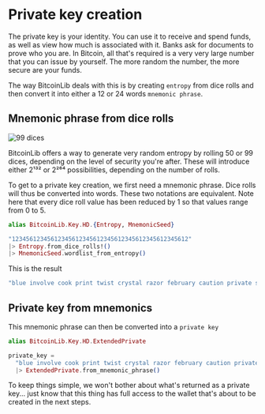 # Private key creation

The private key is your identity. You can use it to receive and spend funds, 
as well as view how much is associated with it. Banks ask for documents 
to prove who you are. In Bitcoin, all that's required is a very very large number
that you can issue by yourself. The more random the number, the more secure
are your funds.

The way BitcoinLib deals with this is by creating `entropy` from dice rolls
and then convert it into either a 12 or 24 words `mnemonic phrase`.

## Mnemonic phrase from dice rolls

![99 dices](https://raw.githubusercontent.com/RooSoft/bitcoinlib/main/guides/assets/images/99dice.jpg)

BitcoinLib offers a way to generate very random entropy by rolling 50 or 99 dices,
depending on the level of security you're after. These will introduce either 2¹³²
or 2²⁶⁴ possibilities, depending on the number of rolls.

To get to a private key creation, we first need a mnemonic phrase. Dice rolls will
thus be converted into words. These two notations are equivalent. Note here that 
every dice roll value has been reduced by 1 so that values range from 0 to 5.

```elixir
alias BitcoinLib.Key.HD.{Entropy, MnemonicSeed}

"12345612345612345612345612345612345612345612345612"
|> Entropy.from_dice_rolls!()
|> MnemonicSeed.wordlist_from_entropy()
```

This is the result

```elixir
"blue involve cook print twist crystal razor february caution private slim medal"
```

## Private key from mnemonics

This mnemonic phrase can then be converted into a `private key`

```elixir
alias BitcoinLib.Key.HD.ExtendedPrivate

private_key = 
  "blue involve cook print twist crystal razor february caution private slim medal"
  |> ExtendedPrivate.from_mnemonic_phrase()
```

To keep things simple, we won't bother about what's returned as a private key... just know that
this thing has full access to the wallet that's about to be created in the next steps.